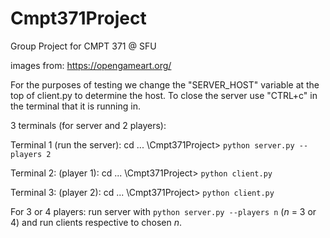 # Cmpt371Project
Group Project for CMPT 371 @ SFU

images from: https://opengameart.org/ 

For the purposes of testing we change the "SERVER_HOST" variable at the top of client.py to determine the host.
To close the server use "CTRL+c" in the terminal that it is running in.

3 terminals (for server and 2 players):

Terminal 1 (run the server): 
cd ... \Cmpt371Project> `python server.py --players 2`

Terminal 2: (player 1):
cd ... \Cmpt371Project> `python client.py`

Terminal 3: (player 2):
cd ... \Cmpt371Project> `python client.py`

For 3 or 4 players: run server with `python server.py --players n` (*n* = 3 or 4)
and run clients respective to chosen *n*.